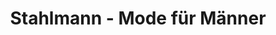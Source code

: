 ---
title: "Stahlmann - Mode für Männer"
url: /wolfenbuettel/stahlmann-mode-fuer-maenner/
shop: Kleidung
---